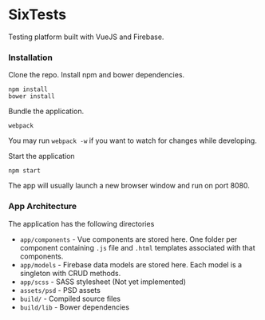 # SixTests
Testing platform built with VueJS and Firebase.

### Installation
Clone the repo. Install npm and bower dependencies.
```
npm install
bower install
```

Bundle the application.
```
webpack
```

You may run `webpack -w` if you want to watch for changes while developing.

Start the application

```
npm start
```

The app will usually launch a new browser window and run on port 8080.

### App Architecture

The application has the following directories
- `app/components` - Vue components are stored here. One folder per component containing `.js` file and `.html` templates associated with that components.
- `app/models` - Firebase data models are stored here. Each model is a singleton with CRUD methods.
- `app/scss` - SASS stylesheet (Not yet implemented)
- `assets/psd` - PSD assets
- `build/` - Compiled source files
- `build/lib` - Bower dependencies
